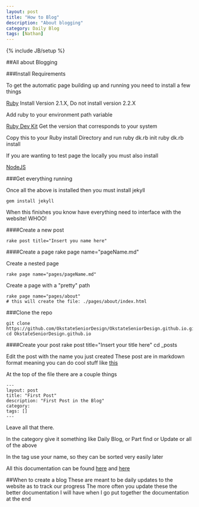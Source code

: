 ```yaml
---
layout: post
title: "How to Blog"
description: "About blogging"
category: Daily Blog
tags: [Nathan]
---
```

{% include JB/setup %}

##All about Blogging

###Install Requirements

To get the automatic page building up and running you need to install a few things

[Ruby](http://rubyinstaller.org/downloads/) Install Version 2.1.X, Do not install version 2.2.X

Add ruby to your environment path variable

[Ruby Dev Kit](http://rubyinstaller.org/downloads/) Get the version that corresponds to your system

Copy this to your Ruby install Directory and run
    ruby dk.rb init
    ruby dk.rb install

If you are wanting to test page the locally you must also install

[NodeJS](https://nodejs.org/en/)

###Get everything running

Once all the above is installed then you must install jekyll

    gem install jekyll
    
When this finishes you know have everything need to interface with the website! WHOO!

####Create a new post

    rake post title="Insert you name here"

####Create a page
    rake page name="pageName.md"
    
Create a nested page

    rake page name="pages/pageName.md"
    
Create a page with a "pretty" path

    rake page name="pages/about"
    # this will create the file: ./pages/about/index.html

###Clone the repo

    git clone https://github.com/OkstateSeniorDesign/OkstateSeniorDesign.github.io.git
    cd OkstateSeniorDesign.github.io

####Create your post
    rake post title="Insert your title here"
    cd _posts

Edit the post with the name you just created
These post are in markdown format meaning you can do cool stuff like [this](https://help.github.com/articles/markdown-basics/)

At the top of the file there are a couple things

    ---
    layout: post
    title: "First Post"
    description: "First Post in the Blog"
    category:
    tags: []
    ---

Leave all that there.

In the category give it something like Daily Blog, or Part find or Update or all of the above

In the tag use your name, so they can be sorted very easily later

All this documentation can be found [here](http://jekyllbootstrap.com/) and [here](http://jekyllrb.com/)

##When to create a blog
These are meant to be daily updates to the website as to track our progress
The more often you update these the better documentation I will have when I go put together the documentation at the end
